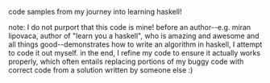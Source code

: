 code samples from my journey into learning haskell!

note: I do not purport that this code is mine!
before an author--e.g. miran lipovaca, author of "learn you a haskell", who
is amazing and awesome and all things good--demonstrates how to write an
algorithm in haskell, I attempt to code it out myself. in the end, I refine my 
code to ensure it actually works properly, which often entails replacing portions 
of my buggy code with correct code from a solution written by someone else :)
